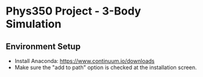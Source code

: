 # Phys350 Project - 3-Body Simulation

## Environment Setup
* Install Anaconda: https://www.continuum.io/downloads
 * Make sure the "add to path" option is checked at the installation screen.